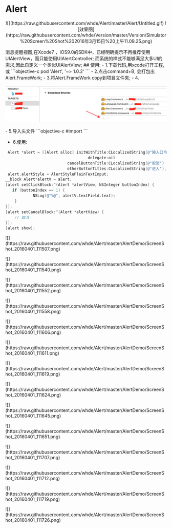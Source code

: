 # Alert
 <p align="center" >
 ![](https://raw.githubusercontent.com/whde/Alert/master/Alert/Untitled.gif)
![效果图](https://raw.githubusercontent.com/whde/Version/master/Version/Simulator%20Screen%20Shot%202016年3月15日%20上午11.09.25.png)
 </p>
消息提醒视图,在Xcode7 ，iOS9.0的SDK中，已经明确提示不再推荐使用UIAlertView，而只能使用UIAlertController; 而系统的样式不能够满足大多UI的需求,因此自定义一个类似UIAlertView;
## 使用:
- 1.下载代码,用xcode打开工程, 或
```objective-c
pod 'Alert', '~> 1.0.2'
```
- 2.点击command+B, 会打包出Alert.FrameWork;
- 3.将Alert.FrameWork copy到项目文件夹;
- 4.
<p align="center" >
  <img src="https://raw.githubusercontent.com/whde/Alert/master/Alert/CA246576-E925-4195-B0D6-072E7FC1F3D6.jpeg">
</p>
- 5.导入头文件 
 ```objective-c
  #import <Alert/Alert.h>
```

- 6.使用:

 ```objective-c
  Alert *alert = [[Alert alloc] initWithTitle:CLocalizedString(@"输入口令") message:nil
                                     delegate:nil
                            cancelButtonTitle:CLocalizedString(@"取消")
                            otherButtonTitles:CLocalizedString(@"进入"), nil];
  alert.alertStyle = AlertStylePlainTextInput;
 __block Alert*alertV = alert;
 [alert setClickBlock:^(Alert *alertView, NSInteger buttonIndex) {
    if (buttonIndex == 1) {
             NSLog(@"%@", alertV.textField.text);
     }
 }];
 [alert setCancelBlock:^(Alert *alertView) {
     // 取消
 }];
 [alert show];
```
</p> ![](https://raw.githubusercontent.com/whde/Alert/master/AlertDemo/ScreenShot_20160401_111507.png)
 </p>
 </p> ![](https://raw.githubusercontent.com/whde/Alert/master/AlertDemo/ScreenShot_20160401_111540.png)
 </p>
 </p> ![](https://raw.githubusercontent.com/whde/Alert/master/AlertDemo/ScreenShot_20160401_111552.png)
 </p>
  </p> ![](https://raw.githubusercontent.com/whde/Alert/master/AlertDemo/ScreenShot_20160401_111558.png)
 </p>
   </p> ![](https://raw.githubusercontent.com/whde/Alert/master/AlertDemo/ScreenShot_20160401_111606.png)
 </p>
    </p> ![](https://raw.githubusercontent.com/whde/Alert/master/AlertDemo/ScreenShot_20160401_111611.png)
 </p>
     </p> ![](https://raw.githubusercontent.com/whde/Alert/master/AlertDemo/ScreenShot_20160401_111619.png)
 </p>
      </p> ![](https://raw.githubusercontent.com/whde/Alert/master/AlertDemo/ScreenShot_20160401_111624.png)
 </p>
       </p> ![](https://raw.githubusercontent.com/whde/Alert/master/AlertDemo/ScreenShot_20160401_111645.png)
 </p>
        </p> ![](https://raw.githubusercontent.com/whde/Alert/master/AlertDemo/ScreenShot_20160401_111651.png)
 </p>
         </p> ![](https://raw.githubusercontent.com/whde/Alert/master/AlertDemo/ScreenShot_20160401_111707.png)
 </p>
          </p> ![](https://raw.githubusercontent.com/whde/Alert/master/AlertDemo/ScreenShot_20160401_111712.png)
 </p>
           </p> ![](https://raw.githubusercontent.com/whde/Alert/master/AlertDemo/ScreenShot_20160401_111719.png)
 </p>
           </p> ![](https://raw.githubusercontent.com/whde/Alert/master/AlertDemo/ScreenShot_20160401_111726.png)
 </p>
